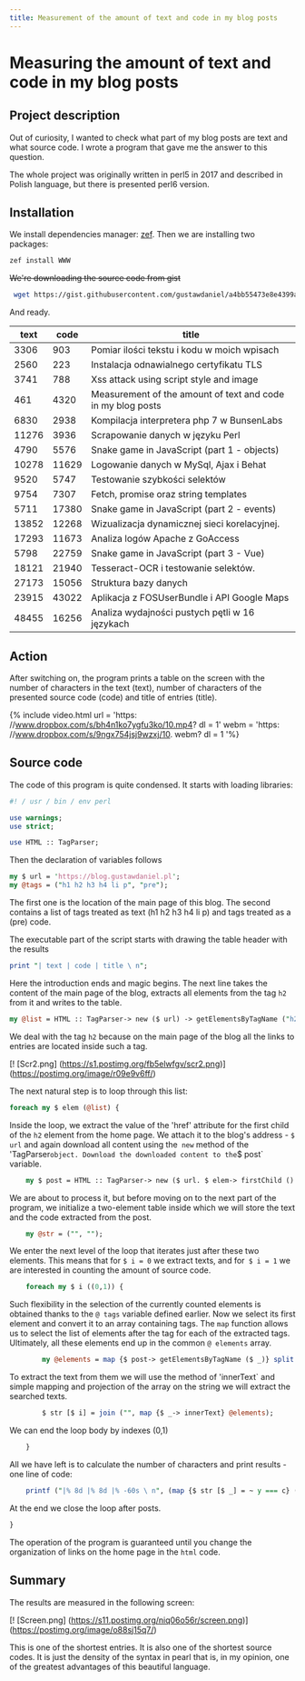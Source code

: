 ```yaml
---
title: Measurement of the amount of text and code in my blog posts
---
```


# Measuring the amount of text and code in my blog posts

## Project description

Out of curiosity, I wanted to check what part of my blog posts are text and what source code. I wrote a program that gave me the answer to this question.

The whole project was originally written in perl5 in 2017 and described in Polish language, but there is presented perl6 version.

## Installation

We install dependencies manager: [zef](https://github.com/ugexe/zef). Then we are installing two packages:

```Bash
zef install WWW
```

~~We're downloading the source code from gist~~

```Bash
 wget https://gist.githubusercontent.com/gustawdaniel/a4bb55473e8e4399a5b087f1979e78d0/raw/3427bbd1f6b68c75e0481eaee0fc6f466db8af6d/count_text_and_code.pl -O count_text_and_code.pl
```

And ready.



|     text |     code | title                                                        |
|----------|----------|--------------------------------------------------------------|
|     3306 |      903 | Pomiar ilości tekstu i kodu w moich wpisach                  |
|     2560 |      223 | Instalacja odnawialnego certyfikatu TLS                      | 
|     3741 |      788 | Xss attack using script style and image                      |
|      461 |     4320 | Measurement of the amount of text and code in my blog posts  |
|     6830 |     2938 | Kompilacja interpretera php 7 w BunsenLabs                   |
|    11276 |     3936 | Scrapowanie danych w języku Perl                             |
|     4790 |     5576 | Snake game in JavaScript (part 1 - objects)                  |
|    10278 |    11629 | Logowanie danych w MySql, Ajax i Behat                       |
|     9520 |     5747 | Testowanie szybkości selektów                                |
|     9754 |     7307 | Fetch, promise oraz string templates                         | 
|     5711 |    17380 | Snake game in JavaScript (part 2 - events)                   |
|    13852 |    12268 | Wizualizacja dynamicznej sieci korelacyjnej.                 |
|    17293 |    11673 | Analiza logów Apache z GoAccess                              |
|     5798 |    22759 | Snake game in JavaScript (part 3 - Vue)                      |
|    18121 |    21940 | Tesseract-OCR i testowanie selektów.                         |
|    27173 |    15056 | Struktura bazy danych                                        |
|    23915 |    43022 | Aplikacja z FOSUserBundle i API Google Maps                  |
|    48455 |    16256 | Analiza wydajności pustych pętli w 16 językach               |



## Action

After switching on, the program prints a table on the screen with the number of characters in the text (text), number of characters of the presented source code (code) and title of entries (title).

{% include video.html url = 'https: //www.dropbox.com/s/bh4n1ko7ygfu3ko/10.mp4? dl = 1' webm = 'https: //www.dropbox.com/s/9ngx754jsj9wzxj/10. webm? dl = 1 '%}

## Source code

The code of this program is quite condensed. It starts with loading libraries:

``` Perl
#! / usr / bin / env perl

use warnings;
use strict;

use HTML :: TagParser;
```

Then the declaration of variables follows

``` Perl
my $ url = 'https://blog.gustawdaniel.pl';
my @tags = ("h1 h2 h3 h4 li p", "pre");
```

The first one is the location of the main page of this blog. The second contains a list of tags treated as text (h1 h2 h3 h4 li p) and tags treated as a (pre) code.

The executable part of the script starts with drawing the table header with the results

``` Perl
print "| text | code | title \ n";
```

Here the introduction ends and magic begins. The next line takes the content of the main page of the blog, extracts all elements from the tag `h2` from it and writes to the table.

``` Perl
my @list = HTML :: TagParser-> new ($ url) -> getElementsByTagName ("h2");
```

We deal with the tag `h2` because on the main page of the blog all the links to entries are located inside such a tag.

[! [Scr2.png] (https://s1.postimg.org/fb5elwfgv/scr2.png)] (https://postimg.org/image/r09e9v6ff/)

The next natural step is to loop through this list:

``` Perl
foreach my $ elem (@list) {
```

Inside the loop, we extract the value of the 'href' attribute for the first child of the `h2` element from the home page. We attach it to the blog's address - `$ url` and again download all content using the` new` method of the 'TagParser` object. Download the downloaded content to the `$ post` variable.

``` Perl
    my $ post = HTML :: TagParser-> new ($ url. $ elem-> firstChild () -> getAttribute ("href"));
```

We are about to process it, but before moving on to the next part of the program, we initialize a two-element table inside which we will store the text and the code extracted from the post.

```Perl
    my @str = ("", "");
```

We enter the next level of the loop that iterates just after these two elements. This means that for `$ i = 0` we extract texts, and for` $ i = 1` we are interested in counting the amount of source code.

```Perl
    foreach my $ i ((0,1)) {
```

Such flexibility in the selection of the currently counted elements is obtained thanks to the `@ tags` variable defined earlier. Now we select its first element and convert it to an array containing tags. The `map` function allows us to select the list of elements after the tag for each of the extracted tags. Ultimately, all these elements end up in the common `@ elements` array.

```Perl
        my @elements = map {$ post-> getElementsByTagName ($ _)} split / /, $ tags [$ i];
```

To extract the text from them we will use the method of 'innerText` and simple mapping and projection of the array on the string we will extract the searched texts.

```Perl
        $ str [$ i] = join ("", map {$ _-> innerText} @elements);
```

We can end the loop body by indexes (0,1)

```Perl
    }
```

All we have left is to calculate the number of characters and print results - one line of code:

```Perl
    printf ("|% 8d |% 8d |% -60s \ n", (map {$ str [$ _] = ~ y === c} (0,1)), $ elem-> innerText);
```

At the end we close the loop after posts.

```Perl
}
```

The operation of the program is guaranteed until you change the organization of links on the home page in the `html` code.

## Summary

The results are measured in the following screen:

[! [Screen.png] (https://s11.postimg.org/niq06o56r/screen.png)] (https://postimg.org/image/o88sj15q7/)

This is one of the shortest entries. It is also one of the shortest source codes. It is just the density of the syntax in pearl that is, in my opinion, one of the greatest advantages of this beautiful language.
